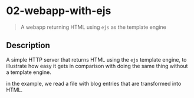 # 02-webapp-with-ejs
> A webapp returning HTML using `ejs` as the template engine

## Description

A simple HTTP server that returns HTML using the `ejs` template engine, to illustrate how easy it gets in comparison with doing the same thing without a template engine.

in the example, we read a file with blog entries that are transformed into HTML.